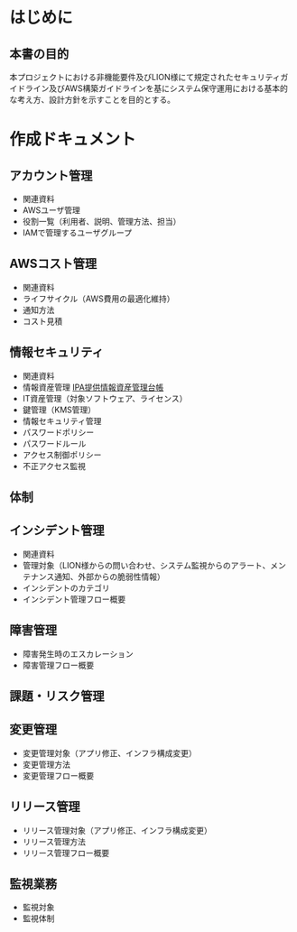 # はじめに

## 本書の目的

本プロジェクトにおける非機能要件及びLION様にて規定されたセキュリティガイドライン及びAWS構築ガイドラインを基にシステム保守運用における基本的な考え方、設計方針を示すことを目的とする。

# 作成ドキュメント

## アカウント管理

- 関連資料
- AWSユーザ管理
- 役割一覧（利用者、説明、管理方法、担当）
- IAMで管理するユーザグループ

## AWSコスト管理

- 関連資料
- ライフサイクル（AWS費用の最適化維持）
- 通知方法
- コスト見積

## 情報セキュリティ

- 関連資料
- 情報資産管理
[IPA提供情報資産管理台帳](https://www.ipa.go.jp/files/000055518.xlsx)
- IT資産管理（対象ソフトウェア、ライセンス）
- 鍵管理（KMS管理）
- 情報セキュリティ管理
- パスワードポリシー
- パスワードルール
- アクセス制御ポリシー
- 不正アクセス監視

## 体制

## インシデント管理

- 関連資料
- 管理対象（LION様からの問い合わせ、システム監視からのアラート、メンテナンス通知、外部からの脆弱性情報）
- インシデントのカテゴリ
- インシデント管理フロー概要

## 障害管理

- 障害発生時のエスカレーション
- 障害管理フロー概要

## 課題・リスク管理

## 変更管理

- 変更管理対象（アプリ修正、インフラ構成変更）
- 変更管理方法
- 変更管理フロー概要

## リリース管理

- リリース管理対象（アプリ修正、インフラ構成変更）
- リリース管理方法
- リリース管理フロー概要

## 監視業務

- 監視対象
- 監視体制